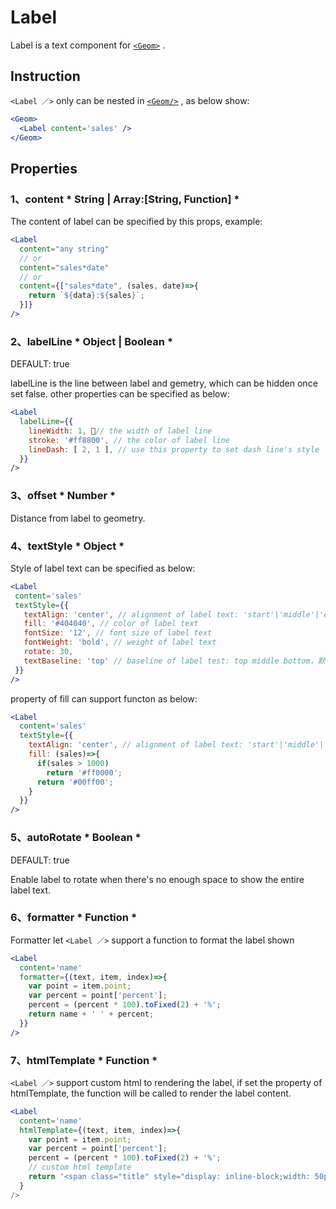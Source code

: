 
# Label
Label is a text component for [`<Geom>`](geom.md) .

## Instruction
`<Label ／>` only can be nested in [`<Geom/>`](geom.md) , as below show:
```jsx
<Geom>
  <Label content='sales' />
</Geom>
```

## Properties
### 1、content 	* String | Array:[String, Function] *
The content of label can be specified by this props, example:
```jsx
<Label
  content="any string"
  // or
  content="sales*date"
  // or
  content={["sales*date", (sales, date)=>{
    return `${data}:${sales}`;
  }]}
/>
```
### 2、labelLine     * Object | Boolean *

DEFAULT: true

labelLine is the line between label and gemetry, which can be hidden once set false. other properties can be specified as below:
```jsx
<Label
  labelLine={{
    lineWidth: 1, // the width of label line
    stroke: '#ff8800', // the color of label line
    lineDash: [ 2, 1 ], // use this property to set dash line's style
  }}
/>
```

### 3、offset  	* Number *
Distance from label to geometry.

### 4、textStyle  	* Object *
Style of label text can be specified as below: 
 ```jsx
<Label
  content='sales'
  textStyle={{
    textAlign: 'center', // alignment of label text: 'start'|'middle'|'end'
    fill: '#404040', // color of label text
    fontSize: '12', // font size of label text
    fontWeight: 'bold', // weight of label text
    rotate: 30,
    textBaseline: 'top' // baseline of label test: top middle bottom，默认为middle
  }}
/>
```
property of fill can support functon as below:
```jsx
<Label
  content='sales'
  textStyle={{
    textAlign: 'center', // alignment of label text: 'start'|'middle'|'end'
    fill: (sales)=>{
	  if(sales > 1000)
	    return '#ff0000';
	  return '#00ff00';
	}
  }}
/>
```

### 5、autoRotate  	* Boolean *

DEFAULT: true

Enable label to rotate when there's no enough space to show the entire label text.

### 6、formatter  	* Function *

Formatter let `<Label ／>` support a function to format the label shown 

```jsx
<Label
  content='name'
  formatter={(text, item, index)=>{
	var point = item.point;
	var percent = point['percent'];
	percent = (percent * 100).toFixed(2) + '%';
	return name + ' ' + percent;
  }}
/>
```

### 7、htmlTemplate  	* Function *

`<Label ／>` support custom html to rendering the label, if set the property of htmlTemplate, the function will be called to render the label content.

```jsx
<Label
  content='name'
  htmlTemplate={(text, item, index)=>{
	var point = item.point;
	var percent = point['percent'];
	percent = (percent * 100).toFixed(2) + '%';
	// custom html template
	return '<span class="title" style="display: inline-block;width: 50px;">' + text + '</span><br><span style="color:' + point.color + '">' + percent + '</span>';
  }
/>
```
